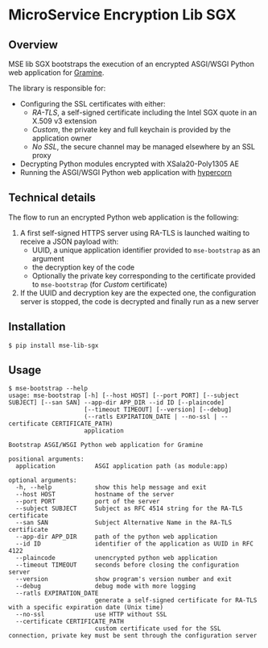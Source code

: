 # MicroService Encryption Lib SGX

## Overview

MSE lib SGX bootstraps the execution of an encrypted ASGI/WSGI Python web application for [Gramine](https://gramine.readthedocs.io/).

The library is responsible for:

- Configuring the SSL certificates with either:
  - *RA-TLS*, a self-signed certificate including the Intel SGX quote in an X.509 v3 extension
  - *Custom*, the private key and full keychain is provided by the application owner
  - *No SSL*, the secure channel may be managed elsewhere by an SSL proxy
- Decrypting Python modules encrypted with XSala20-Poly1305 AE
- Running the ASGI/WSGI Python web application with [hypercorn](https://pgjones.gitlab.io/hypercorn/)

## Technical details

The flow to run an encrypted Python web application is the following:

1. A first self-signed HTTPS server using RA-TLS is launched waiting to receive a JSON payload with:
   - UUID, a unique application identifier provided to `mse-bootstrap` as an argument
   - the decryption key of the code
   - Optionally the private key corresponding to the certificate provided to `mse-bootstrap` (for *Custom* certificate)
2. If the UUID and decryption key are the expected one, the configuration server is stopped, the code is decrypted and finally run as a new server


## Installation 

```console
$ pip install mse-lib-sgx
```

## Usage

```console
$ mse-bootstrap --help
usage: mse-bootstrap [-h] [--host HOST] [--port PORT] [--subject SUBJECT] [--san SAN] --app-dir APP_DIR --id ID [--plaincode]
                     [--timeout TIMEOUT] [--version] [--debug]
                     (--ratls EXPIRATION_DATE | --no-ssl | --certificate CERTIFICATE_PATH)
                     application

Bootstrap ASGI/WSGI Python web application for Gramine

positional arguments:
  application           ASGI application path (as module:app)

optional arguments:
  -h, --help            show this help message and exit
  --host HOST           hostname of the server
  --port PORT           port of the server
  --subject SUBJECT     Subject as RFC 4514 string for the RA-TLS certificate
  --san SAN             Subject Alternative Name in the RA-TLS certificate
  --app-dir APP_DIR     path of the python web application
  --id ID               identifier of the application as UUID in RFC 4122
  --plaincode           unencrypted python web application
  --timeout TIMEOUT     seconds before closing the configuration server
  --version             show program's version number and exit
  --debug               debug mode with more logging
  --ratls EXPIRATION_DATE
                        generate a self-signed certificate for RA-TLS with a specific expiration date (Unix time)
  --no-ssl              use HTTP without SSL
  --certificate CERTIFICATE_PATH
                        custom certificate used for the SSL connection, private key must be sent through the configuration server

```

